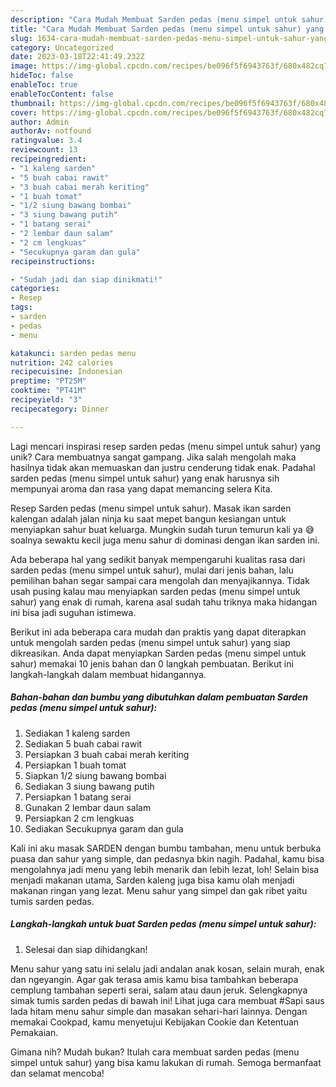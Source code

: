 ```yaml
---
description: "Cara Mudah Membuat Sarden pedas (menu simpel untuk sahur) yang Lezat"
title: "Cara Mudah Membuat Sarden pedas (menu simpel untuk sahur) yang Lezat"
slug: 1634-cara-mudah-membuat-sarden-pedas-menu-simpel-untuk-sahur-yang-lezat
category: Uncategorized
date: 2023-03-18T22:41:49.232Z
image: https://img-global.cpcdn.com/recipes/be096f5f6943763f/680x482cq70/sarden-pedas-menu-simpel-untuk-sahur-foto-resep-utama.jpg
hideToc: false
enableToc: true
enableTocContent: false
thumbnail: https://img-global.cpcdn.com/recipes/be096f5f6943763f/680x482cq70/sarden-pedas-menu-simpel-untuk-sahur-foto-resep-utama.jpg
cover: https://img-global.cpcdn.com/recipes/be096f5f6943763f/680x482cq70/sarden-pedas-menu-simpel-untuk-sahur-foto-resep-utama.jpg
author: Admin
authorAv: notfound
ratingvalue: 3.4
reviewcount: 13
recipeingredient:
- "1 kaleng sarden"
- "5 buah cabai rawit"
- "3 buah cabai merah keriting"
- "1 buah tomat"
- "1/2 siung bawang bombai"
- "3 siung bawang putih"
- "1 batang serai"
- "2 lembar daun salam"
- "2 cm lengkuas"
- "Secukupnya garam dan gula"
recipeinstructions:

- "Sudah jadi dan siap dinikmati!"
categories:
- Resep
tags:
- sarden
- pedas
- menu

katakunci: sarden pedas menu 
nutrition: 242 calories
recipecuisine: Indonesian
preptime: "PT25M"
cooktime: "PT41M"
recipeyield: "3"
recipecategory: Dinner

---
```





Lagi mencari inspirasi resep sarden pedas (menu simpel untuk sahur) yang unik? Cara membuatnya sangat gampang. Jika salah mengolah maka hasilnya tidak akan memuaskan dan justru cenderung tidak enak. Padahal sarden pedas (menu simpel untuk sahur) yang enak harusnya sih mempunyai aroma dan rasa yang dapat memancing selera Kita.





Resep Sarden pedas (menu simpel untuk sahur). Masak ikan sarden kalengan adalah jalan ninja ku saat mepet bangun kesiangan untuk menyiapkan sahur buat keluarga. Mungkin sudah turun temurun kali ya 😅 soalnya sewaktu kecil juga menu sahur di dominasi dengan ikan sarden ini.

Ada beberapa hal yang sedikit banyak mempengaruhi kualitas rasa dari sarden pedas (menu simpel untuk sahur), mulai dari jenis bahan, lalu pemilihan bahan segar sampai cara mengolah dan menyajikannya. Tidak usah pusing kalau mau menyiapkan sarden pedas (menu simpel untuk sahur) yang enak di rumah, karena asal sudah tahu triknya maka hidangan ini bisa jadi suguhan istimewa.






Berikut ini ada beberapa cara mudah dan praktis yang dapat diterapkan untuk mengolah sarden pedas (menu simpel untuk sahur) yang siap dikreasikan. Anda dapat menyiapkan Sarden pedas (menu simpel untuk sahur) memakai 10 jenis bahan dan 0 langkah pembuatan. Berikut ini langkah-langkah dalam membuat hidangannya.

<!--inarticleads1-->

##### Bahan-bahan dan bumbu yang dibutuhkan dalam pembuatan Sarden pedas (menu simpel untuk sahur):

1. Sediakan 1 kaleng sarden
1. Sediakan 5 buah cabai rawit
1. Persiapkan 3 buah cabai merah keriting
1. Persiapkan 1 buah tomat
1. Siapkan 1/2 siung bawang bombai
1. Sediakan 3 siung bawang putih
1. Persiapkan 1 batang serai
1. Gunakan 2 lembar daun salam
1. Persiapkan 2 cm lengkuas
1. Sediakan Secukupnya garam dan gula


Kali ini aku masak SARDEN dengan bumbu tambahan, menu untuk berbuka puasa dan sahur yang simple, dan pedasnya bkin nagih. Padahal, kamu bisa mengolahnya jadi menu yang lebih menarik dan lebih lezat, loh! Selain bisa menjadi makanan utama, Sarden kaleng juga bisa kamu olah menjadi makanan ringan yang lezat. Menu sahur yang simpel dan gak ribet yaitu tumis sarden pedas. 

<!--inarticleads2-->

##### Langkah-langkah untuk buat Sarden pedas (menu simpel untuk sahur):


1. Selesai dan siap dihidangkan!

Menu sahur yang satu ini selalu jadi andalan anak kosan, selain murah, enak dan ngeyangin. Agar gak terasa amis kamu bisa tambahkan beberapa cemplung tambahan seperti serai, salam atau daun jeruk. Selengkapnya simak tumis sarden pedas di bawah ini! Lihat juga cara membuat #Sapi saus lada hitam menu sahur simple dan masakan sehari-hari lainnya. Dengan memakai Cookpad, kamu menyetujui Kebijakan Cookie dan Ketentuan Pemakaian. 

Gimana nih? Mudah bukan? Itulah cara membuat sarden pedas (menu simpel untuk sahur) yang bisa kamu lakukan di rumah. Semoga bermanfaat dan selamat mencoba!

